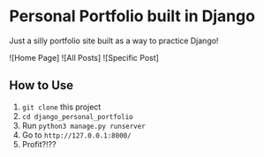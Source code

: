 # Personal Portfolio built in Django

Just a silly portfolio site built as a way to practice Django!

![Home Page]
![All Posts]
![Specific Post]

## How to Use

1) ```git clone``` this project
2) ```cd django_personal_portfolio```
3) Run ```python3 manage.py runserver```
4) Go to ```http://127.0.0.1:8000/```
5) Profit?!??
